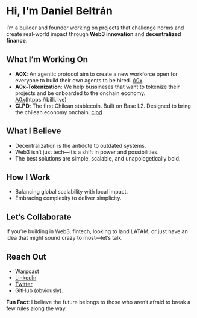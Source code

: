 # Hi, I’m Daniel Beltrán  

I’m a builder and founder working on projects that challenge norms and create real-world impact through **Web3 innovation** and **decentralized finance**.  

## What I’m Working On
- **A0X**: An agentic protocol aim to create a new workforce open for everyone to build their own agents to be hired. [A0x](https://a0x.co)
- **A0x-Tokenization**: We help bussineses that want to tokenize their projects and be onboarded to the onchain economy. [A0x](https://a0x.co)(htpps://billi.live)
- **CLPD**: The first Chilean stablecoin. Built on Base L2. Designed to bring the chilean economy onchain.  [clpd](htpps://clpd.mistokens.com)

## What I Believe  
- Decentralization is the antidote to outdated systems.  
- Web3 isn’t just tech—it’s a shift in power and possibilities.  
- The best solutions are simple, scalable, and unapologetically bold.  

## How I Work  
- Balancing global scalability with local impact.  
- Embracing complexity to deliver simplicity.  

## Let’s Collaborate  
If you’re building in Web3, fintech, looking to land LATAM, or just have an idea that might sound crazy to most—let’s talk.  

## Reach Out  
- [Warpcast](https://warpcast.com/bvdaniel)
- [LinkedIn](https://linkedin.com/in/danielbeltranv)  
- [Twitter](https://twitter.com/bvdani_el)  
- GitHub (obviously).  

**Fun Fact**: I believe the future belongs to those who aren’t afraid to break a few rules along the way.  
